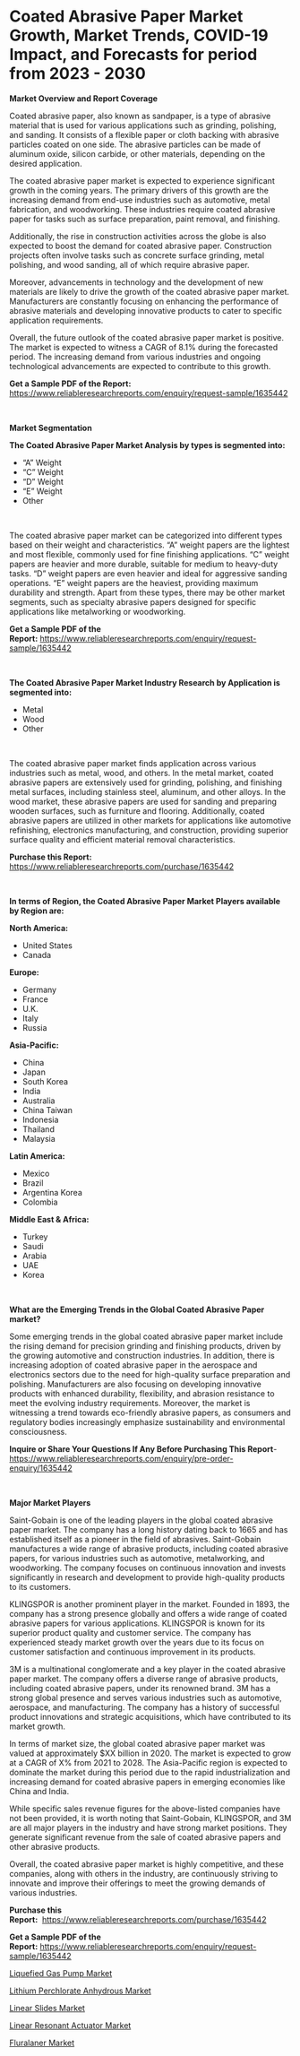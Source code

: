 <p><h1>Coated Abrasive Paper Market Growth, Market Trends, COVID-19 Impact, and Forecasts for period from 2023 - 2030</h1></p><p><strong>Market Overview and Report Coverage</strong></p>
<p><p>Coated abrasive paper, also known as sandpaper, is a type of abrasive material that is used for various applications such as grinding, polishing, and sanding. It consists of a flexible paper or cloth backing with abrasive particles coated on one side. The abrasive particles can be made of aluminum oxide, silicon carbide, or other materials, depending on the desired application.</p><p>The coated abrasive paper market is expected to experience significant growth in the coming years. The primary drivers of this growth are the increasing demand from end-use industries such as automotive, metal fabrication, and woodworking. These industries require coated abrasive paper for tasks such as surface preparation, paint removal, and finishing.</p><p>Additionally, the rise in construction activities across the globe is also expected to boost the demand for coated abrasive paper. Construction projects often involve tasks such as concrete surface grinding, metal polishing, and wood sanding, all of which require abrasive paper.</p><p>Moreover, advancements in technology and the development of new materials are likely to drive the growth of the coated abrasive paper market. Manufacturers are constantly focusing on enhancing the performance of abrasive materials and developing innovative products to cater to specific application requirements.</p><p>Overall, the future outlook of the coated abrasive paper market is positive. The market is expected to witness a CAGR of 8.1% during the forecasted period. The increasing demand from various industries and ongoing technological advancements are expected to contribute to this growth.</p></p>
<p><strong>Get a Sample PDF of the Report:</strong> <a href="https://www.reliableresearchreports.com/enquiry/request-sample/1635442">https://www.reliableresearchreports.com/enquiry/request-sample/1635442</a></p>
<p>&nbsp;</p>
<p><strong>Market Segmentation</strong></p>
<p><strong>The Coated Abrasive Paper Market Analysis by types is segmented into:</strong></p>
<p><ul><li>“A” Weight</li><li>“C” Weight</li><li>“D” Weight</li><li>“E” Weight</li><li>Other</li></ul></p>
<p>&nbsp;</p>
<p><p>The coated abrasive paper market can be categorized into different types based on their weight and characteristics. “A” weight papers are the lightest and most flexible, commonly used for fine finishing applications. “C” weight papers are heavier and more durable, suitable for medium to heavy-duty tasks. “D” weight papers are even heavier and ideal for aggressive sanding operations. “E” weight papers are the heaviest, providing maximum durability and strength. Apart from these types, there may be other market segments, such as specialty abrasive papers designed for specific applications like metalworking or woodworking.</p></p>
<p><strong>Get a Sample PDF of the Report:</strong>&nbsp;<a href="https://www.reliableresearchreports.com/enquiry/request-sample/1635442">https://www.reliableresearchreports.com/enquiry/request-sample/1635442</a></p>
<p>&nbsp;</p>
<p><strong>The Coated Abrasive Paper Market Industry Research by Application is segmented into:</strong></p>
<p><ul><li>Metal</li><li>Wood</li><li>Other</li></ul></p>
<p>&nbsp;</p>
<p><p>The coated abrasive paper market finds application across various industries such as metal, wood, and others. In the metal market, coated abrasive papers are extensively used for grinding, polishing, and finishing metal surfaces, including stainless steel, aluminum, and other alloys. In the wood market, these abrasive papers are used for sanding and preparing wooden surfaces, such as furniture and flooring. Additionally, coated abrasive papers are utilized in other markets for applications like automotive refinishing, electronics manufacturing, and construction, providing superior surface quality and efficient material removal characteristics.</p></p>
<p><strong>Purchase this Report:</strong>&nbsp; <a href="https://www.reliableresearchreports.com/purchase/1635442">https://www.reliableresearchreports.com/purchase/1635442</a></p>
<p>&nbsp;</p>
<p><strong>In terms of Region, the Coated Abrasive Paper Market Players available by Region are:</strong></p>
<p>
    <p> <strong> North America: </strong>
        <ul>
            <li>United States</li>
            <li>Canada</li>
        </ul>
        </p> 
    <p> <strong> Europe: </strong>
        <ul>
            <li>Germany</li>
            <li>France</li>
            <li>U.K.</li>
            <li>Italy</li>
            <li>Russia</li>
        </ul>
        </p> 
    <p> <strong> Asia-Pacific: </strong>
        <ul>
            <li>China</li>
            <li>Japan</li>
            <li>South Korea</li>
            <li>India</li>
            <li>Australia</li>
            <li>China Taiwan</li>
            <li>Indonesia</li>
            <li>Thailand</li>
            <li>Malaysia</li>
        </ul>
        </p> 
    <p> <strong> Latin America: </strong>
        <ul>
            <li>Mexico</li>
            <li>Brazil</li>
            <li>Argentina Korea</li>
            <li>Colombia</li>
        </ul>
        </p> 
    <p> <strong> Middle East & Africa: </strong>
        <ul>
            <li>Turkey</li>
            <li>Saudi</li>
            <li>Arabia</li>
            <li>UAE</li>
            <li>Korea</li>
        </ul>
    </p>
    </p>
<p>&nbsp;</p>
<p><strong>What are the Emerging Trends in the Global Coated Abrasive Paper market?</strong></p>
<p><p>Some emerging trends in the global coated abrasive paper market include the rising demand for precision grinding and finishing products, driven by the growing automotive and construction industries. In addition, there is increasing adoption of coated abrasive paper in the aerospace and electronics sectors due to the need for high-quality surface preparation and polishing. Manufacturers are also focusing on developing innovative products with enhanced durability, flexibility, and abrasion resistance to meet the evolving industry requirements. Moreover, the market is witnessing a trend towards eco-friendly abrasive papers, as consumers and regulatory bodies increasingly emphasize sustainability and environmental consciousness.</p></p>
<p><strong>Inquire or Share Your Questions If Any Before Purchasing This Report</strong>- <a href="https://www.reliableresearchreports.com/enquiry/pre-order-enquiry/1635442">https://www.reliableresearchreports.com/enquiry/pre-order-enquiry/1635442</a></p>
<p>&nbsp;</p>
<p><strong>Major Market Players</strong></p>
<p><p>Saint-Gobain is one of the leading players in the global coated abrasive paper market. The company has a long history dating back to 1665 and has established itself as a pioneer in the field of abrasives. Saint-Gobain manufactures a wide range of abrasive products, including coated abrasive papers, for various industries such as automotive, metalworking, and woodworking. The company focuses on continuous innovation and invests significantly in research and development to provide high-quality products to its customers. </p><p>KLINGSPOR is another prominent player in the market. Founded in 1893, the company has a strong presence globally and offers a wide range of coated abrasive papers for various applications. KLINGSPOR is known for its superior product quality and customer service. The company has experienced steady market growth over the years due to its focus on customer satisfaction and continuous improvement in its products.</p><p>3M is a multinational conglomerate and a key player in the coated abrasive paper market. The company offers a diverse range of abrasive products, including coated abrasive papers, under its renowned brand. 3M has a strong global presence and serves various industries such as automotive, aerospace, and manufacturing. The company has a history of successful product innovations and strategic acquisitions, which have contributed to its market growth.</p><p>In terms of market size, the global coated abrasive paper market was valued at approximately $XX billion in 2020. The market is expected to grow at a CAGR of X% from 2021 to 2028. The Asia-Pacific region is expected to dominate the market during this period due to the rapid industrialization and increasing demand for coated abrasive papers in emerging economies like China and India.</p><p>While specific sales revenue figures for the above-listed companies have not been provided, it is worth noting that Saint-Gobain, KLINGSPOR, and 3M are all major players in the industry and have strong market positions. They generate significant revenue from the sale of coated abrasive papers and other abrasive products.</p><p>Overall, the coated abrasive paper market is highly competitive, and these companies, along with others in the industry, are continuously striving to innovate and improve their offerings to meet the growing demands of various industries.</p></p>
<p><strong>Purchase this Report:</strong>&nbsp;&nbsp;<a href="https://www.reliableresearchreports.com/purchase/1635442">https://www.reliableresearchreports.com/purchase/1635442</a></p>
<p></p>
<p><strong>Get a Sample PDF of the Report:</strong>&nbsp;<a href="https://www.reliableresearchreports.com/enquiry/request-sample/1635442">https://www.reliableresearchreports.com/enquiry/request-sample/1635442</a></p>
<p><p><a href="https://medium.com/@malliefeest1955/liquefied-gas-pump-market-outlook-industry-overview-and-forecast-2023-to-2030-743125363c63">Liquefied Gas Pump Market</a></p><p><a href="https://github.com/mabutironaldo/Market-Research-Report-List-1/blob/main/lithium-perchlorate-anhydrous-market.md">Lithium Perchlorate Anhydrous Market</a></p><p><a href="https://medium.com/@lloydgrimes52/linear-slides-market-size-reveals-the-best-marketing-channels-in-global-industry-c807bfc30267">Linear Slides Market</a></p><p><a href="https://medium.com/@tiffanytran1905/linear-resonant-actuator-market-insights-into-market-cagr-market-trends-and-growth-strategies-07058ca5e129">Linear Resonant Actuator Market</a></p><p><a href="https://github.com/lbird53714/Market-Research-Report-List-1/blob/main/fluralaner-market.md">Fluralaner Market</a></p></p>